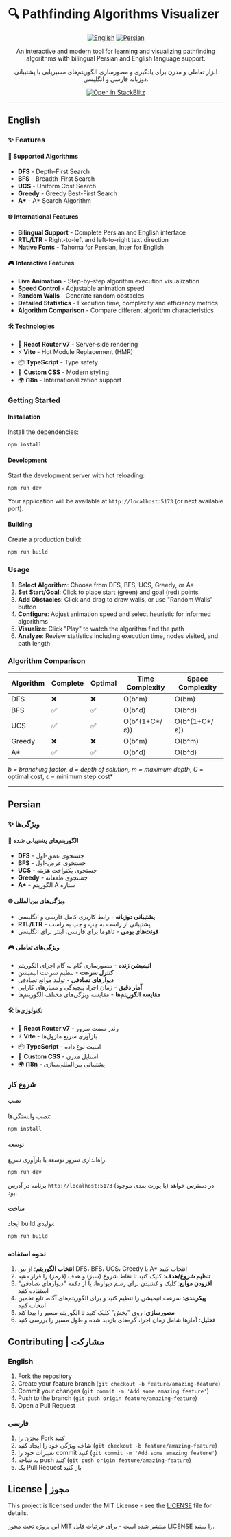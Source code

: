 # 🔍 Pathfinding Algorithms Visualizer

<div align="center">

[![English](https://img.shields.io/badge/Language-English-blue.svg)](#english) [![Persian](https://img.shields.io/badge/Language-Persian-green.svg)](#persian)

An interactive and modern tool for learning and visualizing pathfinding algorithms with bilingual Persian and English language support.

ابزار تعاملی و مدرن برای یادگیری و مصورسازی الگوریتم‌های مسیریابی با پشتیبانی دوزبانه فارسی و انگلیسی.

[![Open in StackBlitz](https://developer.stackblitz.com/img/open_in_stackblitz.svg)](https://stackblitz.com/github/remix-run/react-router-templates/tree/main/default)

</div>

---

## English

### ✨ Features

#### 🎯 Supported Algorithms

- **DFS** - Depth-First Search
- **BFS** - Breadth-First Search
- **UCS** - Uniform Cost Search
- **Greedy** - Greedy Best-First Search
- **A\*** - A\* Search Algorithm

#### 🌐 International Features

- **Bilingual Support** - Complete Persian and English interface
- **RTL/LTR** - Right-to-left and left-to-right text direction
- **Native Fonts** - Tahoma for Persian, Inter for English

#### 🎮 Interactive Features

- **Live Animation** - Step-by-step algorithm execution visualization
- **Speed Control** - Adjustable animation speed
- **Random Walls** - Generate random obstacles
- **Detailed Statistics** - Execution time, complexity and efficiency metrics
- **Algorithm Comparison** - Compare different algorithm characteristics

#### 🛠️ Technologies

- 🚀 **React Router v7** - Server-side rendering
- ⚡️ **Vite** - Hot Module Replacement (HMR)
- 📦 **TypeScript** - Type safety
- 🎨 **Custom CSS** - Modern styling
- 🌍 **i18n** - Internationalization support

### Getting Started

#### Installation

Install the dependencies:

```bash
npm install
```

#### Development

Start the development server with hot reloading:

```bash
npm run dev
```

Your application will be available at `http://localhost:5173` (or next available port).

#### Building

Create a production build:

```bash
npm run build
```

### Usage

1. **Select Algorithm**: Choose from DFS, BFS, UCS, Greedy, or A\*
2. **Set Start/Goal**: Click to place start (green) and goal (red) points
3. **Add Obstacles**: Click and drag to draw walls, or use "Random Walls" button
4. **Configure**: Adjust animation speed and select heuristic for informed algorithms
5. **Visualize**: Click "Play" to watch the algorithm find the path
6. **Analyze**: Review statistics including execution time, nodes visited, and path length

### Algorithm Comparison

| Algorithm | Complete | Optimal | Time Complexity | Space Complexity |
| --------- | -------- | ------- | --------------- | ---------------- |
| DFS       | ❌       | ❌      | O(b^m)          | O(bm)            |
| BFS       | ✅       | ✅      | O(b^d)          | O(b^d)           |
| UCS       | ✅       | ✅      | O(b^(1+C\*/ε))  | O(b^(1+C\*/ε))   |
| Greedy    | ❌       | ❌      | O(b^m)          | O(b^m)           |
| A\*       | ✅       | ✅      | O(b^d)          | O(b^d)           |

_b = branching factor, d = depth of solution, m = maximum depth, C_ = optimal cost, ε = minimum step cost\*

---

## Persian

### ✨ ویژگی‌ها

#### 🎯 الگوریتم‌های پشتیبانی شده

- **DFS** - جستجوی عمق-اول
- **BFS** - جستجوی عرض-اول
- **UCS** - جستجوی یکنواخت هزینه
- **Greedy** - جستجوی طمعانه
- **A\*** - الگوریتم A ستاره

#### 🌐 ویژگی‌های بین‌المللی

- **پشتیبانی دوزبانه** - رابط کاربری کامل فارسی و انگلیسی
- **RTL/LTR** - پشتیبانی از راست به چپ و چپ به راست
- **فونت‌های بومی** - تاهوما برای فارسی، اینتر برای انگلیسی

#### 🎮 ویژگی‌های تعاملی

- **انیمیشن زنده** - مصورسازی گام به گام اجرای الگوریتم
- **کنترل سرعت** - تنظیم سرعت انیمیشن
- **دیوارهای تصادفی** - تولید موانع تصادفی
- **آمار دقیق** - زمان اجرا، پیچیدگی و معیارهای کارایی
- **مقایسه الگوریتم‌ها** - مقایسه ویژگی‌های مختلف الگوریتم‌ها

#### 🛠️ تکنولوژی‌ها

- 🚀 **React Router v7** - رندر سمت سرور
- ⚡️ **Vite** - بازآوری سریع ماژول‌ها
- 📦 **TypeScript** - امنیت نوع داده
- 🎨 **Custom CSS** - استایل مدرن
- 🌍 **i18n** - پشتیبانی بین‌المللی‌سازی

### شروع کار

#### نصب

نصب وابستگی‌ها:

```bash
npm install
```

#### توسعه

راه‌اندازی سرور توسعه با بازآوری سریع:

```bash
npm run dev
```

برنامه در آدرس `http://localhost:5173` (یا پورت بعدی موجود) در دسترس خواهد بود.

#### ساخت

ایجاد build تولیدی:

```bash
npm run build
```

### نحوه استفاده

1. **انتخاب الگوریتم**: از بین DFS، BFS، UCS، Greedy یا A\* انتخاب کنید
2. **تنظیم شروع/هدف**: کلیک کنید تا نقاط شروع (سبز) و هدف (قرمز) را قرار دهید
3. **افزودن موانع**: کلیک و کشیدن برای رسم دیوارها، یا از دکمه "دیوارهای تصادفی" استفاده کنید
4. **پیکربندی**: سرعت انیمیشن را تنظیم کنید و برای الگوریتم‌های آگاه، تابع تخمین انتخاب کنید
5. **مصورسازی**: روی "پخش" کلیک کنید تا الگوریتم مسیر را پیدا کند
6. **تحلیل**: آمارها شامل زمان اجرا، گره‌های بازدید شده و طول مسیر را بررسی کنید

## Contributing | مشارکت

### English

1. Fork the repository
2. Create your feature branch (`git checkout -b feature/amazing-feature`)
3. Commit your changes (`git commit -m 'Add some amazing feature'`)
4. Push to the branch (`git push origin feature/amazing-feature`)
5. Open a Pull Request

### فارسی

1. مخزن را Fork کنید
2. شاخه ویژگی خود را ایجاد کنید (`git checkout -b feature/amazing-feature`)
3. تغییرات خود را commit کنید (`git commit -m 'Add some amazing feature'`)
4. به شاخه push کنید (`git push origin feature/amazing-feature`)
5. یک Pull Request باز کنید

## License | مجوز

This project is licensed under the MIT License - see the [LICENSE](LICENSE) file for details.

این پروژه تحت مجوز MIT منتشر شده است - برای جزئیات فایل [LICENSE](LICENSE) را ببینید.
